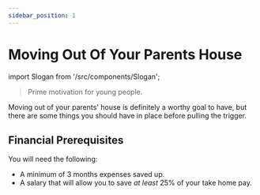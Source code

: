 ```yaml
---
sidebar_position: 1
---
```


# Moving Out Of Your Parents House

import Slogan from '/src/components/Slogan';

>Prime motivation for young people.

Moving out of your parents' house is definitely a worthy goal to have, but there are some things you should have in place before pulling the trigger.

## Financial Prerequisites

You will need the following:
- A minimum of 3 months expenses saved up.
- A salary that will allow you to save *at least* 25% of your take home pay.

<Slogan/>
